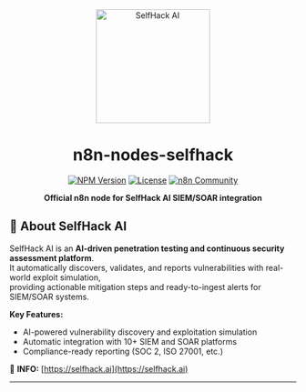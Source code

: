 <div align="center">
  <img src="https://selfhack.ai/wp-content/uploads/2025/05/SH_Logo_Dark120.png" alt="SelfHack AI" width="200"/>
  
  # n8n-nodes-selfhack

  [![NPM Version](https://img.shields.io/npm/v/@selfhack/n8n-nodes-siem)](https://www.npmjs.com/package/@selfhack/n8n-nodes-siem)
  [![License](https://img.shields.io/npm/l/@selfhack/n8n-nodes-siem)](LICENSE)
  [![n8n Community](https://img.shields.io/badge/n8n-community-FF6D5A)](https://community.n8n.io)
  
  **Official n8n node for SelfHack AI SIEM/SOAR integration**
</div>

## 🚀 About SelfHack AI

SelfHack AI is an **AI-driven penetration testing and continuous security assessment platform**.  
It automatically discovers, validates, and reports vulnerabilities with real-world exploit simulation,  
providing actionable mitigation steps and ready-to-ingest alerts for SIEM/SOAR systems.

**Key Features:**
- AI-powered vulnerability discovery and exploitation simulation
- Automatic integration with 10+ SIEM and SOAR platforms
- Compliance-ready reporting (SOC 2, ISO 27001, etc.)


📄 **INFO:** [https://selfhack.ai](https://selfhack.ai)

---
